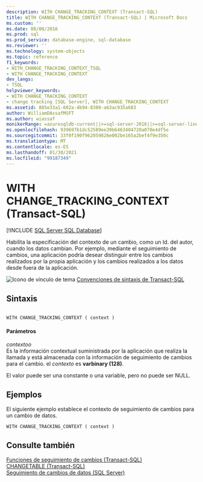 ```yaml
---
description: WITH CHANGE_TRACKING_CONTEXT (Transact-SQL)
title: WITH CHANGE_TRACKING_CONTEXT (Transact-SQL) | Microsoft Docs
ms.custom: ''
ms.date: 08/08/2016
ms.prod: sql
ms.prod_service: database-engine, sql-database
ms.reviewer: ''
ms.technology: system-objects
ms.topic: reference
f1_keywords:
- WITH_CHANGE_TRACKING_CONTEXT_TSQL
- WITH CHANGE_TRACKING_CONTEXT
dev_langs:
- TSQL
helpviewer_keywords:
- WITH CHANGE_TRACKING_CONTEXT
- change tracking [SQL Server], WITH CHANGE_TRACKING_CONTEXT
ms.assetid: 885e33a1-602a-4b94-8380-a63ac935a683
author: WilliamDAssafMSFT
ms.author: wiassaf
monikerRange: =azuresqldb-current||>=sql-server-2016||>=sql-server-linux-2017||=azuresqldb-mi-current
ms.openlocfilehash: 939697b1dc52589ee39b6463404720a070e4df5e
ms.sourcegitcommit: 33f0f190f962059826e002be165a2bef4f9e350c
ms.translationtype: MT
ms.contentlocale: es-ES
ms.lasthandoff: 01/30/2021
ms.locfileid: "99187349"
---
```

# <a name="with-change_tracking_context-transact-sql"></a>WITH CHANGE_TRACKING_CONTEXT (Transact-SQL)
[!INCLUDE [SQL Server SQL Database](../../includes/applies-to-version/sql-asdb.md)]

  Habilita la especificación del contexto de un cambio, como un Id. del autor, cuando los datos cambian. Por ejemplo, mediante el seguimiento de cambios, una aplicación podría desear distinguir entre los cambios realizados por la propia aplicación y los cambios realizados a los datos desde fuera de la aplicación.  

 ![Icono de vínculo de tema](../../database-engine/configure-windows/media/topic-link.gif "Icono de vínculo de tema") [Convenciones de sintaxis de Transact-SQL](../../t-sql/language-elements/transact-sql-syntax-conventions-transact-sql.md)  
  
## <a name="syntax"></a>Sintaxis  
  
```  
  
WITH CHANGE_TRACKING_CONTEXT ( context )  
```  
  
#### <a name="parameters"></a>Parámetros  
 *contextoo*  
 Es la información contextual suministrada por la aplicación que realiza la llamada y está almacenada con la información de seguimiento de cambios para el cambio. el *contexto* es **varbinary (128)**.  
  
 El valor puede ser una constante o una variable, pero no puede ser NULL.  
  
## <a name="examples"></a>Ejemplos  
 El siguiente ejemplo establece el contexto de seguimiento de cambios para un cambio de datos.  
  
```  
WITH CHANGE_TRACKING_CONTEXT ( context )  
```  
  
## <a name="see-also"></a>Consulte también  
 [Funciones de seguimiento de cambios &#40;Transact-SQL&#41;](../../relational-databases/system-functions/change-tracking-functions-transact-sql.md)   
 [CHANGETABLE &#40;Transact-SQL&#41;](../../relational-databases/system-functions/changetable-transact-sql.md)   
 [Seguimiento de cambios de datos &#40;SQL Server&#41;](../../relational-databases/track-changes/track-data-changes-sql-server.md)  
  
  
